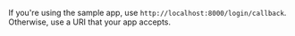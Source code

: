   If you're using the sample app, use `http://localhost:8000/login/callback`.
  Otherwise, use a URI that your app accepts.
